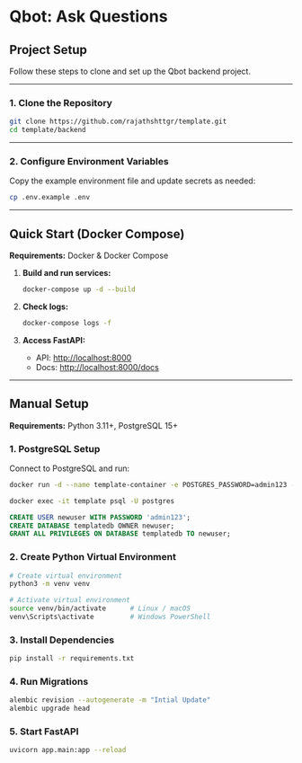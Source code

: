 # Qbot: Ask Questions

## Project Setup

Follow these steps to clone and set up the Qbot backend project.

---

### 1. Clone the Repository

```bash
git clone https://github.com/rajathshttgr/template.git
cd template/backend
```

---

### 2. Configure Environment Variables

Copy the example environment file and update secrets as needed:

```bash
cp .env.example .env
```

---

## Quick Start (Docker Compose)

**Requirements:** Docker & Docker Compose

1. **Build and run services:**

   ```bash
   docker-compose up -d --build
   ```

2. **Check logs:**

   ```bash
   docker-compose logs -f
   ```

3. **Access FastAPI:**
   - API: [http://localhost:8000](http://localhost:8000)
   - Docs: [http://localhost:8000/docs](http://localhost:8000/docs)

---

## Manual Setup

**Requirements:** Python 3.11+, PostgreSQL 15+

### 1. PostgreSQL Setup

Connect to PostgreSQL and run:

```bash
docker run -d --name template-container -e POSTGRES_PASSWORD=admin123 -p 5432:5432 postgres:15

docker exec -it template psql -U postgres
```

```sql
CREATE USER newuser WITH PASSWORD 'admin123';
CREATE DATABASE templatedb OWNER newuser;
GRANT ALL PRIVILEGES ON DATABASE templatedb TO newuser;
```

### 2. Create Python Virtual Environment

```bash
# Create virtual environment
python3 -m venv venv

# Activate virtual environment
source venv/bin/activate      # Linux / macOS
venv\Scripts\activate         # Windows PowerShell
```

### 3. Install Dependencies

```bash
pip install -r requirements.txt
```

### 4. Run Migrations

```bash
alembic revision --autogenerate -m "Intial Update"
alembic upgrade head
```

### 5. Start FastAPI

```bash
uvicorn app.main:app --reload
```

